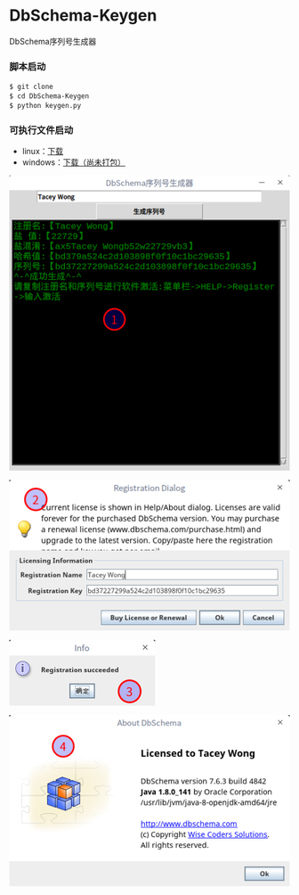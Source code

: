 # DbSchema-Keygen
DbSchema序列号生成器

### 脚本启动

```bash
$ git clone 
$ cd DbSchema-Keygen
$ python keygen.py
```

### 可执行文件启动

+ linux：[下载](https://github.com/TaceyWong/DbSchema-Keygen/releases/download/v0.1/DbSchema-Keygen-for-linux)
+ windows：[下载（尚未打包）]()



![1](./screen/1.png)

![2](./screen/2.png)

![3](./screen/3.png)

![4](./screen/4.png)